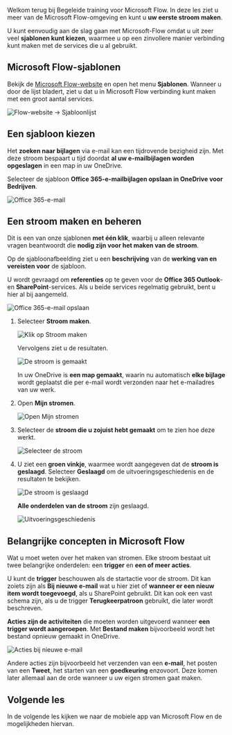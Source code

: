 Welkom terug bij Begeleide training voor Microsoft Flow. In deze les ziet u meer van de Microsoft Flow-omgeving en kunt u **uw eerste stroom maken**.

U kunt eenvoudig aan de slag gaan met Microsoft-Flow omdat u uit zeer veel **sjablonen kunt kiezen**, waarmee u op een zinvollere manier verbinding kunt maken met de services die u al gebruikt.  

## <a name="microsoft-flow-templates"></a>Microsoft Flow-sjablonen
Bekijk de [Microsoft Flow-website](https://ms.flow.microsoft.com) en open het menu **Sjablonen**. Wanneer u door de lijst bladert, ziet u dat u in Microsoft Flow verbinding kunt maken met een groot aantal services.

![Flow-website -> Sjabloonlijst](./media/learning-create-a-flow/template-list.png)

## <a name="choose-a-template"></a>Een sjabloon kiezen
Het **zoeken naar bijlagen** via e-mail kan een tijdrovende bezigheid zijn. Met deze stroom bespaart u tijd doordat **al uw e-mailbijlagen worden opgeslagen** in een map in uw OneDrive.

Selecteer de sjabloon **Office 365-e-mailbijlagen opslaan in OneDrive voor Bedrijven**.

![Office 365-e-mail](./media/learning-create-a-flow/office-365-email.png)

## <a name="create-and-administer-a-flow"></a>Een stroom maken en beheren
Dit is een van onze sjablonen **met één klik**, waarbij u alleen relevante vragen beantwoordt die **nodig zijn voor het maken van de stroom**.

Op de sjabloonafbeelding ziet u een **beschrijving** van de **werking van en vereisten voor** de sjabloon.

U wordt gevraagd om **referenties** op te geven voor de **Office 365 Outlook**- en **SharePoint**-services. Als u beide services regelmatig gebruikt, bent u hier al bij aangemeld.

![Office 365-e-mail opslaan](./media/learning-create-a-flow/save-flow-office-description.png)

1. Selecteer **Stroom maken**.
   
    ![Klik op Stroom maken](./media/learning-create-a-flow/click-create-flow.png)
   
    Vervolgens ziet u de resultaten. 
   
    ![De stroom is gemaakt](./media/learning-create-a-flow/create-successful.png)
   
    In uw OneDrive is **een map gemaakt**, waarin nu automatisch **elke bijlage** wordt geplaatst die per e-mail wordt verzonden naar het e-mailadres van uw werk.
2. Open **Mijn stromen**.
   
    ![Open Mijn stromen](./media/learning-create-a-flow/click-my-flows.png)
3. Selecteer de **stroom die u zojuist hebt gemaakt** om te zien hoe deze werkt.
   
    ![Selecteer de stroom](./media/learning-create-a-flow/click-the-flow.png)
4. U ziet een **groen vinkje**, waarmee wordt aangegeven dat de **stroom is geslaagd**. Selecteer **Geslaagd** om de uitvoeringsgeschiedenis en de resultaten te bekijken.
   
    ![De stroom is geslaagd](./media/learning-create-a-flow/flow-successful.png)
   
    **Alle onderdelen van de stroom** zijn geslaagd. 
   
    ![Uitvoeringsgeschiedenis](./media/learning-create-a-flow/run-history.png)

## <a name="important-concepts-in-microsoft-flow"></a>Belangrijke concepten in Microsoft Flow
Wat u moet weten over het maken van stromen. Elke stroom bestaat uit twee belangrijke onderdelen: een **trigger** en **een of meer acties**. 

U kunt de **trigger** beschouwen als de startactie voor de stroom. Dit kan zoiets zijn als **Bij nieuwe e-mail** wat u hier ziet of **wanneer er een nieuw item wordt toegevoegd**, als u SharePoint gebruikt. Dit kan ook een vast schema zijn, als u de trigger **Terugkeerpatroon** gebruikt, die later wordt beschreven.

**Acties zijn de activiteiten** die moeten worden uitgevoerd wanneer **een trigger wordt aangeroepen**. Met **Bestand maken** bijvoorbeeld wordt het bestand opnieuw gemaakt in OneDrive.

![Acties bij nieuwe e-mail](./media/learning-create-a-flow/trigger-or-action.png)

Andere acties zijn bijvoorbeeld het verzenden van een **e-mail**, het posten van een **Tweet**, het starten van een **goedkeuring** enzovoort.
Deze komen later allemaal aan de orde wanneer u uw eigen stromen gaat maken. 

## <a name="next-lesson"></a>Volgende les
In de volgende les kijken we naar de mobiele app van Microsoft Flow en de mogelijkheden hiervan. 

